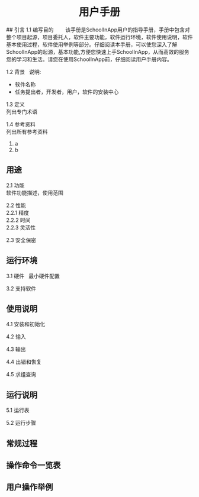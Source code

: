 <h1 align=center> 用户手册 </h1>  
## 引言  
1.1 编写目的  
&emsp;&emsp;该手册是SchoolInApp用户的指导手册，手册中包含对整个项目起源，项目委托人，软件主要功能，软件运行环境，软件使用说明，软件基本使用过程，软件使用举例等部分。仔细阅读本手册，可以使您深入了解SchoolInApp的起源，基本功能,方便您快速上手SchoolInApp，从而高效的服务您的学习和生活。请您在使用SchoolInApp前，仔细阅读用户手册内容。  

1.2 背景  
说明:   
* 软件名称
* 任务提出者，开发者，用户，软件的安装中心  

1.3 定义  
列出专门术语  

1.4 参考资料  
列出所有参考资料  
1. a  
2. b  

## 用途  

2.1 功能  
软件功能描述，使用范围  

2.2 性能  
2.2.1 精度  
2.2.2 时间  
2.2.3 灵活性  

2.3 安全保密  

## 运行环境  

3.1 硬件  
最小硬件配置  

3.2 支持软件  

## 使用说明  

4.1 安装和初始化  

4.2 输入  

4.3 输出  

4.4 出错和恢复  

4.5 求组查询  

## 运行说明  

5.1 运行表  

5.2 运行步骤  

## 常规过程  

## 操作命令一览表   

## 用户操作举例
